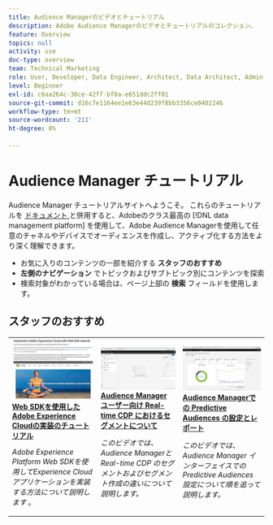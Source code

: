 ```yaml
---
title: Audience Managerのビデオとチュートリアル
description: Adobe Audience Managerのビデオとチュートリアルのコレクション。
feature: Overview
topics: null
activity: use
doc-type: overview
team: Technical Marketing
role: User, Developer, Data Engineer, Architect, Data Architect, Admin, Leader
level: Beginner
exl-id: c6aa264c-30ce-42ff-bf8a-e651ddc2ff01
source-git-commit: d16c7e1164ee1e63e44d239f8bb3356ce0402246
workflow-type: tm+mt
source-wordcount: '211'
ht-degree: 0%

---
```


# Audience Manager チュートリアル

Audience Manager チュートリアルサイトへようこそ。 これらのチュートリアルを [ ドキュメント ](https://experienceleague.adobe.com/docs/audience-manager/user-guide/aam-home.html?lang=ja) と併用すると、Adobeのクラス最高の [!DNL data management platform] を使用して、Adobe Audience Managerを使用して任意のチャネルやデバイスでオーディエンスを作成し、アクティブ化する方法をより深く理解できます。

* お気に入りのコンテンツの一部を紹介する **スタッフのおすすめ**
* **左側のナビゲーション** でトピックおよびサブトピック別にコンテンツを探索
* 検索対象がわかっている場合は、ページ上部の **検索** フィールドを使用します。

<div id="recs-overview-body-1"></div>
<div id="recs-overview-body-2"></div>
<div id="recs-overview-body-3"></div>
<div id="recs-overview-body-4"></div>
<div id="recs-overview-body-5"></div>
<div id="recs-overview-body-6"></div>

<div id="staff-picks-section">

## スタッフのおすすめ

<table>
<tr>
  <td>
    <a href="https://experienceleague.adobe.com/docs/platform-learn/implement-web-sdk/overview.html?lang=ja">
      <img alt="「Web SDKを使用してAdobe Experience Cloudを実装する」チュートリアルのサムネール画像" src="assets/implement-web-sdk.jpg" />
    </a>
    <div>
      <a href="https://experienceleague.adobe.com/docs/platform-learn/implement-web-sdk/overview.html?lang=ja">
    <strong>Web SDKを使用したAdobe Experience Cloudの実装のチュートリアル </strong>
    </a>
    </div>
    <p>
    <em>Adobe Experience Platform Web SDKを使用してExperience Cloud アプリケーションを実装する方法について説明します </em>。
    <p>
  </td>
  <td>
    <a href="https://experienceleague.adobe.com/docs/audience-manager-learn/tutorials/other-integrations/integrating-with-rtcdp/rtcdp-segments-for-aam-users.html?lang=ja">
      <img alt="「リアルタイム CDP におけるセグメントについて」チュートリアルのサムネール画像" src="assets/331901.jpg" />
    </a>
    <div>
      <a href="https://experienceleague.adobe.com/docs/audience-manager-learn/tutorials/other-integrations/integrating-with-rtcdp/rtcdp-segments-for-aam-users.html?lang=ja">
    <strong>Audience Manager ユーザー向け Real-time CDP におけるセグメントについて </strong>
    </a>
    </div>
    <p>
    <em> このビデオでは、Audience Managerと Real-time CDP のセグメントおよびセグメント作成の違いについて説明します。</em>
    <p>
  </td>
  <td>
    <a href="https://experienceleague.adobe.com/docs/audience-manager-learn/tutorials/build-and-manage-audiences/algorithmic-models/configure-and-report-on-predictive-audiences.html?lang=ja">
      <img alt="「Audience Managerでの Predictive Audiences の設定とレポート」チュートリアルのサムネール画像" src="assets/33630.jpg" />
    </a>
    <div>
      <a href="https://experienceleague.adobe.com/docs/audience-manager-learn/tutorials/build-and-manage-audiences/algorithmic-models/configure-and-report-on-predictive-audiences.html?lang=ja">
    <strong>Audience Managerでの Predictive Audiences の設定とレポート </strong>
    </a>
    </div>
    <p>
    <em> このビデオでは、Audience Manager インターフェイスでの Predictive Audiences 設定について順を追って説明します。</em>
    <p>
  </td>
</tr>
</table>
</div>
